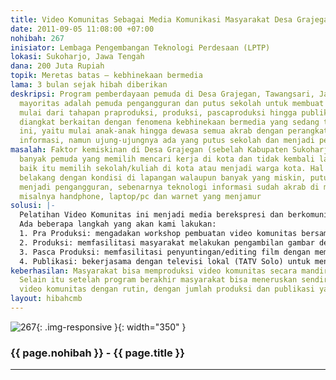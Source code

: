 ```yaml
---
title: Video Komunitas Sebagai Media Komunikasi Masyarakat Desa Grajegan
date: 2011-09-05 11:08:00 +07:00
nohibah: 267
inisiator: Lembaga Pengembangan Teknologi Perdesaan (LPTP)
lokasi: Sukoharjo, Jawa Tengah
dana: 200 Juta Rupiah
topik: Meretas batas – kebhinekaan bermedia
lama: 3 bulan sejak hibah diberikan
deskripsi: Program pemberdayaan pemuda di Desa Grajegan, Tawangsari, Jawa Tengah yang
  mayoritas adalah pemuda pengangguran dan putus sekolah untuk membuat video komunitas,
  mulai dari tahapan praproduksi, produksi, pascaproduksi hingga publikasi. Tema yang
  diangkat berkaitan dengan fenomena kebhinekaan bermedia yang sedang terjadi di desa
  ini, yaitu mulai anak-anak hingga dewasa semua akrab dengan perangkat teknologi
  informasi, namun ujung-ujungnya ada yang putus sekolah dan menjadi pengangguran
masalah: Faktor kemiskinan di Desa Grajegan (sebelah Kabupaten Sukoharjo) menyebabkan
  banyak pemuda yang memilih mencari kerja di kota dan tidak kembali lagi ke desa,
  baik itu memilih sekolah/kuliah di kota atau menjadi warga kota. Hal ini bertolak
  belakang dengan kondisi di lapangan walaupun banyak yang miskin, putus sekolah maupun
  menjadi pengangguran, sebenarnya teknologi informasi sudah akrab di masyarakat,
  misalnya handphone, laptop/pc dan warnet yang menjamur
solusi: |-
  Pelatihan Video Komunitas ini menjadi media berekspresi dan berkomunikasi antar anggota masyarakat untuk mencari inti permasalahan dan mencari jalan keluar bersama-sama.
  Ada beberapa langkah yang akan kami lakukan:
  1. Pra Produksi: mengadakan workshop pembuatan video komunitas bersama masyarakat mulai dari mengenal alat, riset, membuat naskah, belajar mengambil gambar, belajar editing dan evaluasi)
  2. Produksi: memfasilitasi masyarakat melakukan pengambilan gambar dengan memberikan 2 kamera video, 2 tripod dan 1 clip on microphone
  3. Pasca Produksi: memfasilitasi penyuntingan/editing film dengan memberikan 2 unit komputer editing
  4. Publikasi: bekerjasama dengan televisi lokal (TATV Solo) untuk menayangkan hasil karya masyarakat Desa Grajegan. Melakukan pemutaran di luar desa (sekolah, universitas, ruang publik di Sukoharjo dan sekitarnya). Melakukan pemutaran berupa layar tancap untuk menayangkan video hasil karya untuk ditonton bersama semua masyarakat dan diapresiasi bersama dan juga menjadi sarana diskusi memecahkan masalah. Proyek ini akan memberi keuntungan kepada masyarakat Desa Grajegan, Kecamatan Tawangsari, Kabupaten Sukoharjo, Jawa Tengah
keberhasilan: Masyarakat bisa memproduksi video komunitas secara mandiri setelah difasilitasi.
  Selain itu setelah program berakhir masyarakat bisa meneruskan sendiri pembuatan
  video komunitas dengan rutin, dengan jumlah produksi dan publikasi yang juga meningkat
layout: hibahcmb
---
```


![267](/static/img/hibahcmb/267.png){: .img-responsive }{: width="350" }

### {{ page.nohibah }} - {{ page.title }}

---
